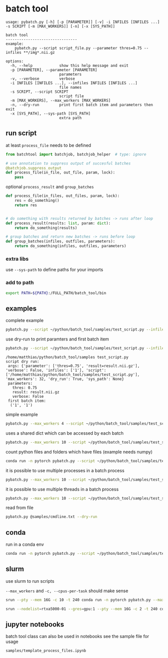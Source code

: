 # batch tool
```
usage: pybatch.py [-h] [-p [PARAMETER]] [-v] -i INFILES [INFILES ...] -s SCRIPT [-m [MAX_WORKERS]] [-n] [-x [SYS_PATH]]

batch tool
--------------------------------
example:
    pybatch.py --script script_file.py --parameter thres=0.75 --infiles **/img*.nii.gz

options:
  -h, --help            show this help message and exit
  -p [PARAMETER], --parameter [PARAMETER]
                        parameters
  -v, --verbose         verbose
  -i INFILES [INFILES ...], --infiles INFILES [INFILES ...]
                        file names
  -s SCRIPT, --script SCRIPT
                        script file
  -m [MAX_WORKERS], --max_workers [MAX_WORKERS]
  -n, --dry-run         print first batch item and parameters then exit
  -x [SYS_PATH], --sys-path [SYS_PATH]
                        extra path

```

## run script

at least ```process_file``` needs to be defined
```python
from batchtool import batchjob, batchjob_helper  # type: ignore

# use annotation to suppress output of succesful batches
@batchjob.suppress_output
def process_file(in_file, out_file, param, lock):
    pass
```

optional ```process_result``` and ```group_batches```

```python
def process_file(in_files, out_files, param, lock):
    res = do_something()
    return res


# do something with results returned by batches -> runs after loop
def process_result(results: list, param: dict):
    return do_something(results)

# group batches and return new batches -> runs before loop
def group_batches(infiles, outfiles, parameters):
    return do_something(infiles, outfiles, parameters)

```
### extra libs
use ```--sys-path``` to define paths for your imports

### add to path
```bash
export PATH=${PATH}:/FULL_PATH/batch_tool/bin
```

## examples
complete example
```bash
pybatch.py --script ~/python/batch_tool/samples/test_script.py --infiles 1 2 3 4 5 6 7 8 9 10  --verbose
```
use dry-run to print paramters and first batch item
```bash
pybatch.py --script ~/python/batch_tool/samples/test_script.py --infiles 1 --parameter thres=0.75 -p result=result.nii.gz --dry-run
```
```
/home/matthias/python/batch_tool/samples test_script.py
script dry run:
 args: {'parameter': ['thres=0.75', 'result=result.nii.gz'], 'verbose': False, 'infiles': ['1'], 'script': ['/home/matthias/python/batch_tool/samples/test_script.py'], 'max_workers': 32, 'dry_run': True, 'sys_path': None}
 parameters:
   thres: 0.75
   result: result.nii.gz
   verbose: False
 first batch item:
  ('1', '1')
```
simple example
```bash
pybatch.py --max_workers 4 --script ~/python/batch_tool/samples/test_script2.py --infiles 1 2 3 4 5 6 7 8 9 10  --verbose
```
uses a shared dict which can be accessed by each batch
```bash
pybatch.py --max_workers 10 --script ~/python/batch_tool/samples/test_script3.py --infiles 1 2 3 4 5 6 7 8 9 10  --verbose
```
count python files and folders which have files (example needs numpy)
```bash
conda run -n pytorch pybatch.py --script ~/python/batch_tool/samples/test_script4.py --infiles ~/python/batch_tool/**/*.py  --verbose
```
it is possible to use multiple processes in a batch process
```bash
pybatch.py --max_workers 10 --script ~/python/batch_tool/samples/test_script5.py --infiles 1 2 3 4 5 6 7 8 9 10  --verbose
```
it is possible to use multiple threads in a batch process
```bash
pybatch.py --max_workers 10 --script ~/python/batch_tool/samples/test_script6.py --infiles 1 2 3 4 5 6 7 8 9 10  --verbose
```
read from file
```bash
pybatch.py @samples/cmdline.txt --dry-run
```
## conda

run in a conda env
```bash
conda run -n pytorch pybatch.py --script ~/python/batch_tool/samples/test_script.py --infiles 1 2 3 4 5 6 7 8 9 10  --verbose
```

## slurm
use slurm to run scripts

```--max_workers``` and  ```-c, --cpus-per-task``` should make sense
```bash
srun --pty --mem 16G -c 10 -t 240 conda run -n pytorch pybatch.py --max_workers 10 --script ~/python/batch_tool/samples/test_script2.py --infiles 1 2 3 4 5 6 7 8 9 10  --verbose
```
```bash
srun --nodelist=rtxa5000-01 --gres=gpu:1 --pty --mem 16G -c 2 -t 240 conda run -n pytorch  pybatch.py --script ~/python/batch_tool/samples/test_script2.py --infiles 1 2 3 4 5 6 7 8 9 10  --verbose
```

## jupyter notebooks
batch tool class can also be used in notebooks
see the sample file for usage
```
samples/template_process_files.ipynb
```